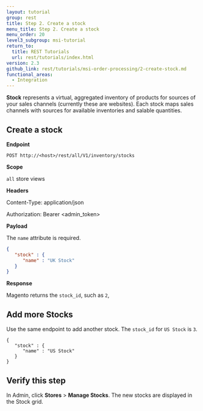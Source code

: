 ```yaml
---
layout: tutorial
group: rest
title: Step 2. Create a stock
menu_title: Step 2. Create a stock
menu_order: 20
level3_subgroup: msi-tutorial
return_to:
  title: REST Tutorials
  url: rest/tutorials/index.html
version: 2.3
github_link: rest/tutorials/msi-order-processing/2-create-stock.md
functional_areas:
  - Integration
---
```


**Stock** represents a virtual, aggregated inventory of products for sources of your sales channels (currently these are websites). Each stock maps sales channels with sources for available inventories and salable quantities.

## Create a stock

**Endpoint**

`POST http://<host>/rest/all/V1/inventory/stocks`

**Scope**

`all` store views

**Headers**

Content-Type: application/json

Authorization: Bearer <admin_token>

**Payload**

The `name` attribute is required.

``` json
{
   "stock" : {
      "name" : "UK Stock"
   }
}
```

**Response**

Magento returns the `stock_id`, such as `2`,


## Add more Stocks

Use the same endpoint to add another stock. The `stock_id` for `US Stock` is `3`.

```
{
   "stock" : {
      "name" : "US Stock"
   }
}
```

## Verify this step

In Admin, click **Stores** > **Manage Stocks**.  The new stocks are displayed in the Stock grid.
